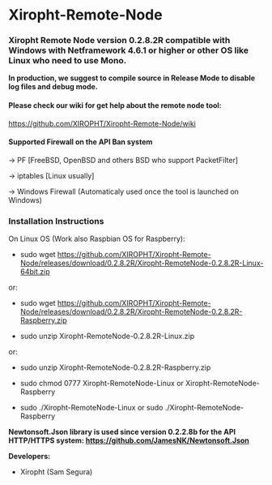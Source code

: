 # Xiropht-Remote-Node
<h3>Xiropht Remote Node version 0.2.8.2R compatible with Windows with Netframework 4.6.1 or higher or other OS like Linux who need to use Mono.</h3>

**In production, we suggest to compile source in Release Mode to disable log files and debug mode.**

<h4>Please check our wiki for get help about the remote node tool:</h4>

https://github.com/XIROPHT/Xiropht-Remote-Node/wiki

<h4>Supported Firewall on the API Ban system</h4>

-> PF [FreeBSD, OpenBSD and others BSD who support PacketFilter]

-> iptables [Linux usually]

-> Windows Firewall (Automaticaly used once the tool is launched on Windows)

<h3>Installation Instructions</h3>

On Linux OS (Work also Raspbian OS for Raspberry):

- sudo wget https://github.com/XIROPHT/Xiropht-Remote-Node/releases/download/0.2.8.2R/Xiropht-RemoteNode-0.2.8.2R-Linux-64bit.zip

or:

- sudo wget https://github.com/XIROPHT/Xiropht-Remote-Node/releases/download/0.2.8.2R/Xiropht-RemoteNode-0.2.8.2R-Raspberry.zip

- sudo unzip Xiropht-RemoteNode-0.2.8.2R-Linux.zip

or:

- sudo unzip Xiropht-RemoteNode-0.2.8.2R-Raspberry.zip

- sudo chmod 0777 Xiropht-RemoteNode-Linux or Xiropht-RemoteNode-Raspberry

- sudo ./Xiropht-RemoteNode-Linux or sudo ./Xiropht-RemoteNode-Raspberry

**Newtonsoft.Json library is used since version 0.2.2.8b for the API HTTP/HTTPS system: https://github.com/JamesNK/Newtonsoft.Json**

**Developers:**

- Xiropht (Sam Segura)
